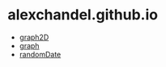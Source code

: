 # alexchandel.github.io

* [graph2D](graph2D.html)
* [graph](graph.html)
* [randomDate](randomDate.html)

